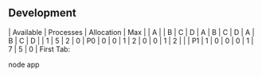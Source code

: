 ## Development

| Available | Processes | Allocation | Max | 
| A |  | B | C | D | A | B | C | D | A | B | C | D | 
| 1 | 5 | 2 | 0 | P0 | 0 | 0 | 1 | 2 | 0 | 0 | 1 | 2 | 
|  | P1 | 1 | 0 | 0 | 0 | 1 | 7 | 5 | 0 | 
First Tab:

node app

